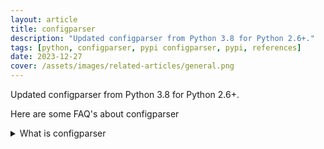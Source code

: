 ```yaml
---
layout: article
title: configparser
description: "Updated configparser from Python 3.8 for Python 2.6+."
tags: [python, configparser, pypi configparser, pypi, references]
date: 2023-12-27
cover: /assets/images/related-articles/general.png
---
```


Updated configparser from Python 3.8 for Python 2.6+.

Here are some FAQ's about configparser
<details>
<summary>What is configparser</summary>
Updated configparser from Python 3.8 for Python 2.6+.
</details>
